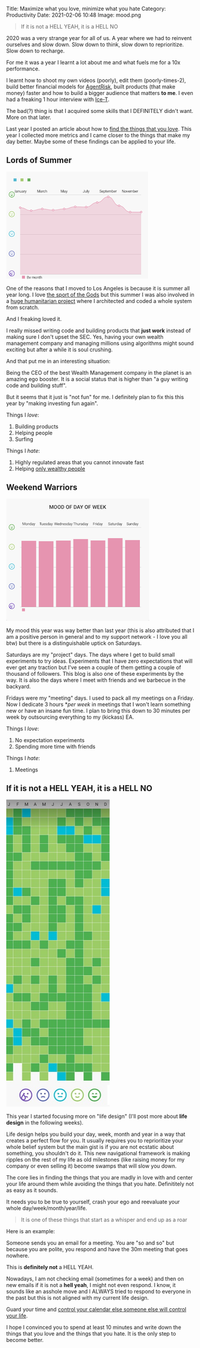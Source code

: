 Title: Maximize what you love, minimize what you hate
Category: Productivity
Date: 2021-02-06 10:48
Image: mood.png

> If it is not a HELL YEAH, it is a HELL NO

2020 was a very strange year for all of us. A year where we had to reinvent ourselves and slow down. Slow down to think, slow down to reprioritize. Slow down to recharge. 

For me it was a year I learnt a lot about me and what fuels me for a 10x performance. 

I learnt how to shoot my own videos (poorly), edit them (poorly-times-2), build better financial models for [AgentRisk](https://agentrisk.com), built products (that make money) faster and how to build a bigger audience that matters **to me**. I even had a freaking 1 hour interview with [Ice-T](https://www.youtube.com/watch?v=WrES48wX6CQ).

The bad(?) thing is that I acquired some skills that I DEFINITELY didn't want. More on that later.

Last year I posted an article about how to [find the things that you love](the-joy-journal). This year I collected more metrics and I came closer to the things that make my day better. Maybe some of these findings can be applied to your life. 

## Lords of Summer

![mood](/images/mood_of_the_month.png)

One of the reasons that I moved to Los Angeles is because it is summer all year long. I love [the sport of the Gods](addictive-design-using-unpredictable-rewards) but this summer I was also involved in a [huge humanitarian project](how-i-spent-my-summer-helping-to-save-a-whole-country) where I architected and coded a whole system from scratch.  

And I freaking loved it. 

I really missed writing code and building products that **just work** instead of making sure I don't upset the SEC. Yes, having your own wealth management company and managing millions using algorithms might sound exciting but after a while it is soul crushing. 

And that put me in an interesting situation:

Being the CEO of the best Wealth Management company in the planet is an amazing ego booster. It is a social status that is higher than "a guy writing code and building stuff".  

But it seems that it just is "not fun" for me. I definitely plan to fix this this year by "making investing fun again". 

Things I *love*:

1. Building products
2. Helping people
3. Surfing

Things I *hate*:

1. Highly regulated areas that you cannot innovate fast
2. Helping [only wealthy people](https://agentrisk.com)

## Weekend Warriors

![mood](/images/mood_of_the_week.png)

My mood this year was way better than last year (this is also attributed that I am a positive person in general and to my support network - I love you all btw) but there is a distinguishable uptick on Saturdays.

Saturdays are my "project" days. The days where I get to build small experiments to try ideas. Experiments that I have zero expectations that will ever get any traction but I've seen a couple of them getting a couple of thousand of followers. This blog is also one of these experiments by the way. It is also the days where I meet with friends and we barbecue in the backyard. 

Fridays were my "meeting" days. I used to pack all my meetings on a Friday. Now I dedicate 3 hours **per week* in meetings that I won't learn something new or have an insane fun time. I plan to bring this down to 30 minutes per week by outsourcing everything to my (kickass) EA. 

Things I *love*:

1. No expectation experiments
2. Spending more time with friends

Things I *hate*:

1.  Meetings

## If it is not a HELL YEAH, it is a HELL NO

![mood](/images/mood.png)

This year I started focusing more on "life design" (I'll post more about **life design** in the following weeks). 

Life design helps you build your day, week, month and year in a way that creates a perfect flow for you. It usually requires you to reprioritize your whole belief system but the main gist is if you are not ecstatic about something, you shouldn't do it. This new navigational framework is making ripples on the rest of my life as old milestones (like raising money for my company or even selling it) become swamps that will slow you down. 

The core lies in finding the things that you are madly in love with and center your life around them while avoiding the things that you hate. Definititely not as easy as it sounds. 

It needs you to be true to yourself, crash your ego and reevaluate your whole day/week/month/year/life. 

> It is one of these things that start as a whisper and end up as a roar

Here is an example:

Someone sends you an email for a meeting. You are "so and so" but because you are polite, you respond and have the 30m meeting that goes nowhere.

This is **definitely not** a HELL YEAH.

Nowadays, I am not checking email (sometimes for a week) and then on new emails if it is not a **hell yeah**, I might not even respond. I know, it sounds like an asshole move and I ALWAYS tried to respond to everyone in the past but this is not aligned with my current life design. 

Guard your time and [control your calendar else someone else will control your life](https://jon.io/3-tricks-to-smash-your-goals).

I hope I convinced you to spend at least 10 minutes and write down the things that you love and the things that you hate. It is the only step to become better.
